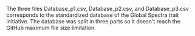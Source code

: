 The three files Database_p1.csv, Database_p2.csv, and Database_p3.csv corresponds to the standardized database of the Global Spectra trait initiative.
The database was split in three parts so it doesn't reach the GitHub maximum file size limitation.
